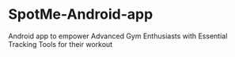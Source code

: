 # SpotMe-Android-app
 Android app to empower Advanced Gym Enthusiasts with Essential Tracking Tools for their workout
